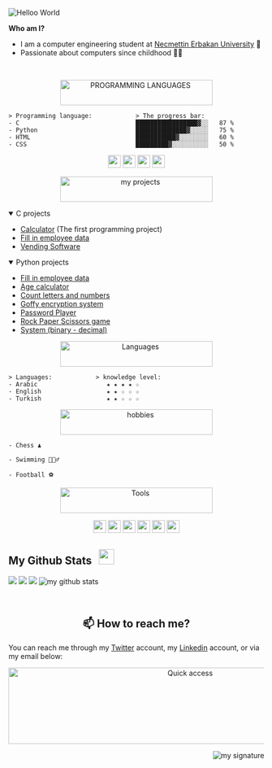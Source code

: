 ![Helloo World](https://user-images.githubusercontent.com/18360262/226515039-b406dafa-d293-4a1f-a288-30a6711f3d1e.gif)
<!-- <h1></h1> -->

**Who am I?**
- I am a computer engineering student at [Necmettin Erbakan University](https://www.erbakan.edu.tr/) 🏫
- Passionate about computers since childhood 👶🏻


<br />

<p align="center">
<img alt="PROGRAMMING 
LANGUAGES" src="https://user-images.githubusercontent.com/18360262/227015445-32b8524c-e5fe-4f5c-89e5-7aaf35b2444b.svg" width="300" height="50" />
</p>

```
> Programming language:            > The progress bar:
- C                                █████████████████▓░░   87 %
- Python                           ██████████████▓░░░░░   75 %
- HTML                             ███████████▓░░░░░░░░   60 %
- CSS                              █████████▓░░░░░░░░░░   50 %
```
<p align="center">
<code><img height="25" src="https://user-images.githubusercontent.com/18360262/227110928-d6218e31-6784-4d1b-b5e4-64306b721b3e.png"></code>
<code><img height="25" src="https://user-images.githubusercontent.com/18360262/227110926-c9ca16be-37d0-412e-9271-1450c3564ff3.png"></code>
<code><img height="25" src="https://user-images.githubusercontent.com/18360262/227110934-87cc5552-1915-420b-85e3-b7ac358329a9.png"></code>
<code><img height="25" src="https://user-images.githubusercontent.com/18360262/227110932-bb3d878e-4a53-4b8f-a8fc-f29c9ac22130.png"></code>
</p>

<p align="center">
<img alt="my projects" src="https://user-images.githubusercontent.com/18360262/227420805-37b38c97-d5b7-4168-9878-746225b9092e.svg" width="300" height="50" />
</p>

<details open>
<summary>C projects</summary>
  
- [Calculator](https://github.com/Mohamed-H7/C/tree/main/Calculator%20(first%20programming%20project)) (The first programming project)
- [Fill in employee data](https://github.com/Mohamed-H7/C/tree/main/Fill%20in%20employee%20data)
- [Vending Software](https://github.com/Mohamed-H7/C/tree/main/Vending%20Software)

</details>

<details open>
<summary>Python projects</summary>
  
- [Fill in employee data](https://github.com/Mohamed-H7/Python/tree/main/Fill%20in%20employee%20data)
- [Age calculator](https://github.com/Mohamed-H7/Python/tree/main/Age%20calculator)
- [Count letters and numbers](https://github.com/Mohamed-H7/Python/tree/main/Count%20letters%20and%20numbers)
- [Goffy encryption system](https://github.com/Mohamed-H7/Python/tree/main/Goffy%20encryption%20system)
- [Password Player](https://github.com/Mohamed-H7/Python/tree/main/Password%20Player)
- [Rock Paper Scissors game](https://github.com/Mohamed-H7/Python/tree/main/Rock-Paper-Scissors%20game)
- [System (binary - decimal)](https://github.com/Mohamed-H7/Python/tree/main/System%20(binary%20-%20decimal))

</details>

<!-- | Python projects | C projects |
|----- | ----- |
|[Fill in employee data](https://github.com/Mohamed-H7/Python/tree/main/Fill%20in%20employee%20data)|[Calculator](https://github.com/Mohamed-H7/C/tree/main/Calculator%20(first%20programming%20project)) (The first programming project)|
|[Age calculator](https://github.com/Mohamed-H7/Python/tree/main/Age%20calculator)|[Fill in employee data](https://github.com/Mohamed-H7/C/tree/main/Fill%20in%20employee%20data)|
|[Count letters and numbers](https://github.com/Mohamed-H7/Python/tree/main/Count%20letters%20and%20numbers)|[Vending Software](https://github.com/Mohamed-H7/C/tree/main/Vending%20Software)|
|[Goffy encryption system](https://github.com/Mohamed-H7/Python/tree/main/Goffy%20encryption%20system)|
|[Password Player](https://github.com/Mohamed-H7/Python/tree/main/Password%20Player)|
|[Rock Paper Scissors game](https://github.com/Mohamed-H7/Python/tree/main/Rock-Paper-Scissors%20game)|
|[System (binary - decimal)](https://github.com/Mohamed-H7/Python/tree/main/System%20(binary%20-%20decimal))|
 -->

<p align="center">
<img alt="Languages" src="https://user-images.githubusercontent.com/18360262/227037616-a8f51b8b-a782-4205-9447-d58fe4cba1ab.svg" width="300" height="50" />
</p>

```
> Languages:            > knowledge level:
- Arabic                   ★ ★ ★ ★ ☆
- English                  ★ ★ ☆ ☆ ☆
- Turkish                  ★ ★ ☆ ☆ ☆
```

<p align="center">
<img alt="hobbies" src="https://user-images.githubusercontent.com/18360262/227040426-e79a488f-b1e8-448d-85f6-00bff09a2c6c.svg" width="300" height="50" />
</p>

```
- Chess ♟️

- Swimming 🏊🏻‍♂️

- Football ⚽
```

<p align="center">
<img alt="Tools" src="https://user-images.githubusercontent.com/18360262/227107669-263da418-2d67-4057-b540-f21f227e4fd9.svg" width="300" height="50" />
</p>

<p align="center">
<code><img height="25" src="https://user-images.githubusercontent.com/18360262/227108648-e5fdf9c3-5e06-4ed0-9535-cbbb8eaedc41.png"></code>
<code><img height="25" src="https://user-images.githubusercontent.com/18360262/227108661-a0dfcb24-c938-4670-aab6-e452c26c373a.png"></code>
<code><img height="25" src="https://user-images.githubusercontent.com/18360262/227108653-349aff71-8608-48cd-9cb3-b85ae50f904d.png"></code>
<code><img height="25" src="https://user-images.githubusercontent.com/18360262/227108681-352131fd-900e-49f3-9516-78d4cd62b7ac.png"></code>
<code><img height="25" src="https://user-images.githubusercontent.com/18360262/227108687-70cc47c7-02cf-4af3-b406-bcac2a499549.png"></code>
<code><img height="25" src="https://user-images.githubusercontent.com/18360262/227108643-0e3f5e7c-9eeb-4b96-89dd-d92c762b6bc0.svg"></code>
</p>


<!-- 
```
> Jokes Card:
```
![Jokes Card](https://readme-jokes.vercel.app/api) -->

<!-- <p float="right">
  <img alt="stickman" src="https://user-images.githubusercontent.com/18360262/227101849-60a555b3-09be-4d6b-ac15-3747eb8eef5f.gif" height="60px"/>
  <img alt="stickman" src="https://user-images.githubusercontent.com/18360262/227101849-60a555b3-09be-4d6b-ac15-3747eb8eef5f.gif" height="60px"/>
</p> -->


<!-- ----------------------------------------------My Github Stats--------------------------------------------------------------- -->
## My Github Stats <img src="https://user-images.githubusercontent.com/18360262/227085691-386d72f2-be29-4cbc-959a-1adae3c75168.svg" height="30px" />

<p float="left">
  <!-- GitHub Stats -->
  <img src="https://github-readme-stats.vercel.app/api?username=mohamed-h7&show_icons=true&theme=transparent"/>
  <!-- GitHub streak stats -->
  <img src="https://github-readme-streak-stats.herokuapp.com?user=Mohamed-h7&theme=transparent&border_radius=5&mode=weekly&border=3D1EFF)](https://git.io/streak-stats"/>
  <!--  top-langs  -->
  <img src="https://github-readme-stats.vercel.app/api/top-langs/?username=Mohamed-h7&layout=compact&theme=transparent"/>
  <!-- Github profile trophy -->
  <img alt="my github stats" src="https://github-profile-trophy.vercel.app/?username=Mohamed-h7&theme=discord"/>
</p>

<br />
<!-- ------------------------------------------------------------------------------------------------------------------------- -->

<!-- -------------------------------------------How to reach me?--------------------------------------------------------------- -->
<h2 align="center">
📫 How to reach me? 
</h2>

You can reach me through my [Twitter](https://twitter.com/7goffy) account, my [Linkedin](https://www.linkedin.com/in/mohamedhamdo/) account, or via my email below:

<p align="center">
<img alt="Quick access" src="https://user-images.githubusercontent.com/18360262/227102995-b4571ab7-fda2-47a9-854b-43c72c65fa92.svg" width="700" height="150" />
</p>


<!-- ------------------------------------------------------------------------------------------------------------------------- -->

<!-- -------------------------------------------my signature--------------------------------------------------------------- -->
<p align="right">
<!-- <img alt="my signature" src="https://user-images.githubusercontent.com/18360262/227043128-7f28d0fb-cf46-4a7e-bb75-98844edba956.svg"/> -->
  <img alt="my signature" src="https://user-images.githubusercontent.com/18360262/227103358-9ac3c444-03dc-4b85-864c-60dfd203f256.svg"/>
</p>
<!-- ------------------------------------------------------------------------------------------------------------------------- -->

